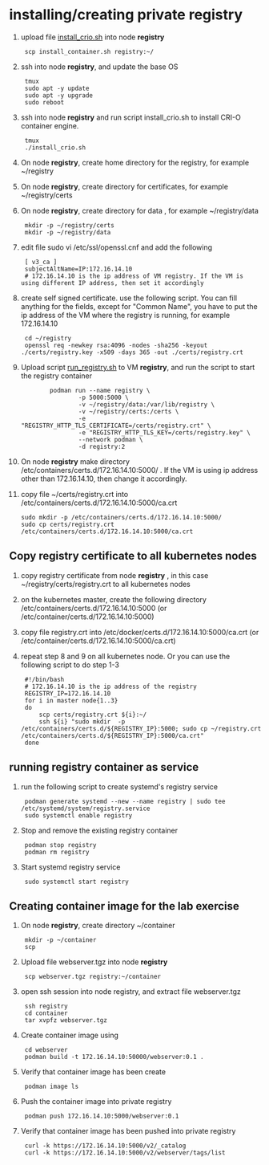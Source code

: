 # installing/creating private registry

1. upload file [install_crio.sh](install_crio.sh) into node **registry**

        scp install_container.sh registry:~/

2. ssh into node **registry**, and update the base OS 

        tmux
        sudo apt -y update
        sudo apt -y upgrade
        sudo reboot

3. ssh into node **registry** and run script install_crio.sh to install CRI-O container engine. 

        tmux
        ./install_crio.sh

3. On node **registry**, create home directory for the registry, for example ~/registry
4. On node **registry**, create directory for certificates, for example ~/registry/certs
5. On node **registry**, create directory for data , for example ~/registry/data

        mkdir -p ~/registry/certs
        mkdir -p ~/registry/data

8. edit file sudo vi /etc/ssl/openssl.cnf and add the following 

        [ v3_ca ]
        subjectAltName=IP:172.16.14.10
        # 172.16.14.10 is the ip address of VM registry. If the VM is using different IP address, then set it accordingly

9. create self signed certificate. use the following script. You can fill anything for the fields, except for "Common Name", you have to put the ip address of the VM where the registry is running, for example 172.16.14.10

        cd ~/registry
        openssl req -newkey rsa:4096 -nodes -sha256 -keyout ./certs/registry.key -x509 -days 365 -out ./certs/registry.crt


10. Upload script [run_registry.sh](./run_registry.sh) to VM **registry**, and run the script to start the registry container

                podman run --name registry \
                        -p 5000:5000 \
                        -v ~/registry/data:/var/lib/registry \
                        -v ~/registry/certs:/certs \
                        -e "REGISTRY_HTTP_TLS_CERTIFICATE=/certs/registry.crt" \
                        -e "REGISTRY_HTTP_TLS_KEY=/certs/registry.key" \
                        --network podman \
                        -d registry:2


11. On node **registry** make directory /etc/containers/certs.d/172.16.14.10:5000/ . If the VM is using ip address other than 172.16.14.10, then change it accordingly.

12. copy file ~/certs/registry.crt into /etc/containers/certs.d/172.16.14.10:5000/ca.crt

        sudo mkdir -p /etc/containers/certs.d/172.16.14.10:5000/
        sudo cp certs/registry.crt /etc/containers/certs.d/172.16.14.10:5000/ca.crt

## Copy registry certificate to all kubernetes nodes
1. copy registry certificate from node **registry** , in this case ~/registry/certs/registry.crt to all kubernetes nodes
2. on the kubernetes master, create the following directory /etc/containers/certs.d/172.16.14.10:5000 (or /etc/container/certs.d/172.16.14.10:5000)
3. copy file registry.crt into  /etc/docker/certs.d/172.16.14.10:5000/ca.crt (or /etc/container/certs.d/172.16.14.10:5000/ca.crt)
4. repeat step 8 and 9 on all kubernetes node. Or you can use the following script to do step 1-3

        #!/bin/bash
        # 172.16.14.10 is the ip address of the registry 
        REGISTRY_IP=172.16.14.10
        for i in master node{1..3}
        do
            scp certs/registry.crt ${i}:~/
            ssh ${i} "sudo mkdir  -p /etc/containers/certs.d/${REGISTRY_IP}:5000; sudo cp ~/registry.crt /etc/containers/certs.d/${REGISTRY_IP}:5000/ca.crt" 
        done


## running registry container as service
1. run the following script to create systemd's registry service

        podman generate systemd --new --name registry | sudo tee /etc/systemd/system/registry.service
        sudo systemctl enable registry

2. Stop and remove the existing registry container

        podman stop registry 
        podman rm registry

3. Start systemd registry service

        sudo systemctl start registry


## Creating container image for the lab exercise
1. On node **registry**, create directory ~/container

        mkdir -p ~/container
        scp 

2. Upload  file webserver.tgz into node **registry**

        scp webserver.tgz registry:~/container

3. open ssh session into node registry, and extract file webserver.tgz

        ssh registry
        cd container
        tar xvpfz webserver.tgz 


4. Create container image using 

        cd webserver
        podman build -t 172.16.14.10:50000/webserver:0.1 .

5. Verify that container image has been create

        podman image ls

7. Push the container image into private registry

        podman push 172.16.14.10:5000/webserver:0.1
        

8. Verify that container image has been pushed into private registry

        curl -k https://172.16.14.10:5000/v2/_catalog
        curl -k https://172.16.14.10:5000/v2/webserver/tags/list